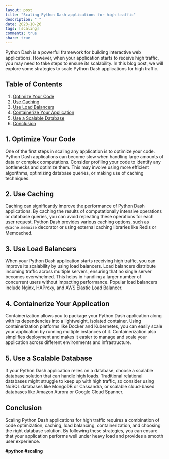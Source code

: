 ```yaml
---
layout: post
title: "Scaling Python Dash applications for high traffic"
description: " "
date: 2023-10-26
tags: [scaling]
comments: true
share: true
---
```


Python Dash is a powerful framework for building interactive web applications. However, when your application starts to receive high traffic, you may need to take steps to ensure its scalability. In this blog post, we will explore some strategies to scale Python Dash applications for high traffic.

## Table of Contents
1. [Optimize Your Code](#optimize-your-code)
2. [Use Caching](#use-caching)
3. [Use Load Balancers](#use-load-balancers)
4. [Containerize Your Application](#containerize-your-application)
5. [Use a Scalable Database](#use-a-scalable-database)
6. [Conclusion](#conclusion)

## 1. Optimize Your Code
One of the first steps in scaling any application is to optimize your code. Python Dash applications can become slow when handling large amounts of data or complex computations. Consider profiling your code to identify any bottlenecks and optimize them. This may involve using more efficient algorithms, optimizing database queries, or making use of caching techniques.

## 2. Use Caching
Caching can significantly improve the performance of Python Dash applications. By caching the results of computationally intensive operations or database queries, you can avoid repeating these operations for each user request. Python Dash provides various caching options, such as `@cache.memoize` decorator or using external caching libraries like Redis or Memcached.

## 3. Use Load Balancers
When your Python Dash application starts receiving high traffic, you can improve its scalability by using load balancers. Load balancers distribute incoming traffic across multiple servers, ensuring that no single server becomes overwhelmed. This helps in handling a larger number of concurrent users without impacting performance. Popular load balancers include Nginx, HAProxy, and AWS Elastic Load Balancer.

## 4. Containerize Your Application
Containerization allows you to package your Python Dash application along with its dependencies into a lightweight, isolated container. Using containerization platforms like Docker and Kubernetes, you can easily scale your application by running multiple instances of it. Containerization also simplifies deployment and makes it easier to manage and scale your application across different environments and infrastructure.

## 5. Use a Scalable Database
If your Python Dash application relies on a database, choose a scalable database solution that can handle high loads. Traditional relational databases might struggle to keep up with high traffic, so consider using NoSQL databases like MongoDB or Cassandra, or scalable cloud-based databases like Amazon Aurora or Google Cloud Spanner.

## Conclusion
Scaling Python Dash applications for high traffic requires a combination of code optimization, caching, load balancing, containerization, and choosing the right database solution. By following these strategies, you can ensure that your application performs well under heavy load and provides a smooth user experience.

**#python #scaling**